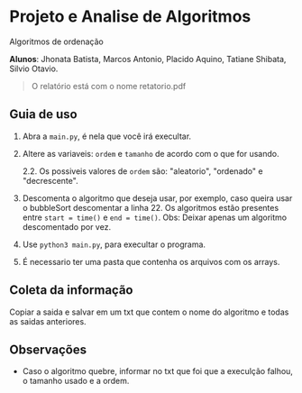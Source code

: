 # Projeto e Analise de Algoritmos
Algoritmos de ordenação 

**Alunos**: Jhonata Batista, Marcos Antonio, Placido Aquino, Tatiane Shibata, Silvio Otavio.

> O relatório está com o nome retatorio.pdf

## Guia de uso

1. Abra a `main.py`, é nela que você irá execultar.

2. Altere as variaveis: `ordem` e `tamanho` de acordo com o que for usando.

    2.2. Os possiveis valores de `ordem` são: "aleatorio", "ordenado" e "decrescente".   

3. Descomenta o algoritmo que deseja usar, por exemplo, caso queira usar o bubbleSort descomentar a linha 22. Os algoritmos estão presentes entre `start = time()` e `end = time()`. Obs: Deixar apenas um algoritmo descomentado por vez. 
 
4. Use `python3 main.py`, para execultar o programa.

5. É necessario ter uma pasta que contenha os arquivos com os arrays.

## Coleta da informação

Copiar a saida e salvar em um txt que contem o nome do algoritmo e todas as saidas anteriores.

## Observações
* Caso o algoritmo quebre, informar no txt que foi que a execulção falhou, o tamanho usado e a ordem.
